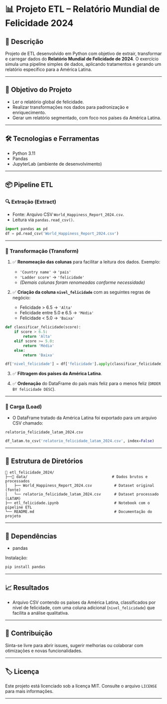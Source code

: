 # 📊 Projeto ETL – Relatório Mundial de Felicidade 2024

## 🚀 Descrição

Projeto de ETL desenvolvido em Python com objetivo de extrair, transformar e carregar dados do **Relatório Mundial de Felicidade de 2024**. O exercício simula uma pipeline simples de dados, aplicando tratamentos e gerando um relatório específico para a América Latina.

---

## 🎯 Objetivo do Projeto

* Ler o relatório global de felicidade.
* Realizar transformações nos dados para padronização e enriquecimento.
* Gerar um relatório segmentado, com foco nos países da América Latina.

---

## 🛠️ Tecnologias e Ferramentas

* Python 3.11
* Pandas
* JupyterLab (ambiente de desenvolvimento)

---

## 📦 Pipeline ETL

### 🔍 Extração (Extract)

* Fonte: Arquivo CSV `World_Happiness_Report_2024.csv`.
* Leitura via `pandas.read_csv()`.

```python
import pandas as pd
df = pd.read_csv('World_Happiness_Report_2024.csv')
```

---

### 🔧 Transformação (Transform)

1. ✅ **Renomeação das colunas** para facilitar a leitura dos dados.
   Exemplo:

   * `'Country name'` → `'pais'`
   * `'Ladder score'` → `'felicidade'`
   * *(Demais colunas foram renomeadas conforme necessidade)*

2. ✅ **Criação da coluna `nivel_felicidade`** com as seguintes regras de negócio:

   * Felicidade > 6.5 → `'Alta'`
   * Felicidade entre 5.0 e 6.5 → `'Média'`
   * Felicidade < 5.0 → `'Baixa'`

```python
def classificar_felicidade(score):
    if score > 6.5:
        return 'Alta'
    elif score >= 5.0:
        return 'Média'
    else:
        return 'Baixa'

df['nivel_felicidade'] = df['felicidade'].apply(classificar_felicidade)
```

3. ✅ **Filtragem dos países da América Latina**.

4. ✅ **Ordenação** do DataFrame do país mais feliz para o menos feliz (`ORDER BY felicidade DESC`).

---

### 💾 Carga (Load)

* O DataFrame tratado da América Latina foi exportado para um arquivo CSV chamado:

```
relatorio_felicidade_latam_2024.csv
```

```python
df_latam.to_csv('relatorio_felicidade_latam_2024.csv', index=False)
```

---

## 📑 Estrutura de Diretórios

```
📁 etl_felicidade_2024/
├──📁 data/                                      # Dados brutos e processados
│   ├── World_Happiness_Report_2024.csv          # Dataset original (fonte)
│   └── relatorio_felicidade_latam_2024.csv      # Dataset processado (LATAM)
├── etl_felicidade.ipynb                         # Notebook com o pipeline ETL
└── README.md                                    # Documentação do projeto

```

---

## 🔗 Dependências

* pandas

Instalação:

```bash
pip install pandas
```

---

## 📈 Resultados

* Arquivo CSV contendo os países da América Latina, classificados por nível de felicidade, com uma coluna adicional (`nivel_felicidade`) que facilita a análise qualitativa.

---

## 🤝 Contribuição

Sinta-se livre para abrir issues, sugerir melhorias ou colaborar com otimizações e novas funcionalidades.

---

## 🏷️ Licença

Este projeto está licenciado sob a licença MIT. Consulte o arquivo `LICENSE` para mais informações.

---
